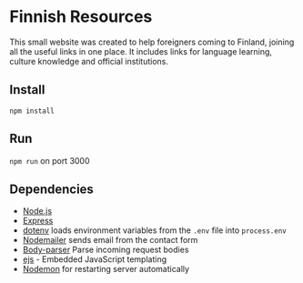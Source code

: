 # Finnish Resources

This small website was created to help foreigners coming to Finland, joining all the useful links in one place. It includes links for language learning, culture knowledge and official institutions.


## Install

`npm install`

## Run

`npm run` on port 3000

## Dependencies

- [Node.js](https://nodejs.org)
- [Express](https://expressjs.com/)
- [dotenv](https://www.npmjs.com/package/dotenv) loads environment variables from the `.env` file into `process.env`
- [Nodemailer](https://nodemailer.com) sends email from the contact form
- [Body-parser](https://www.npmjs.com/package/body-parser) Parse incoming request bodies
- [ejs](https://ejs.co/) - Embedded JavaScript templating
- [Nodemon](https://www.npmjs.com/package/nodemon) for restarting server automatically


